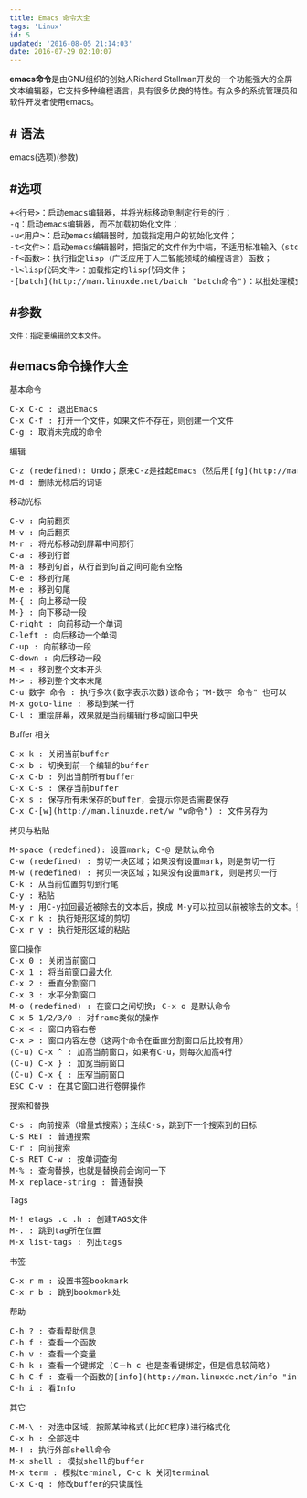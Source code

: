 ```yaml
---
title: Emacs 命令大全
tags: 'Linux'
id: 5
updated: '2016-08-05 21:14:03'
date: 2016-07-29 02:10:07
---
```



**emacs命令**是由GNU组织的创始人Richard Stallman开发的一个功能强大的全屏文本编辑器，它支持多种编程语言，具有很多优良的特性。有众多的系统管理员和软件开发者使用emacs。
<!-- more --> 
## # 语法

emacs(选项)(参数)

## #选项

<pre>+&lt;行号&gt;：启动emacs编辑器，并将光标移动到制定行号的行；
-q：启动emacs编辑器，而不加载初始化文件；
-u&lt;用户&gt;：启动emacs编辑器时，加载指定用户的初始化文件；
-t&lt;文件&gt;：启动emacs编辑器时，把指定的文件作为中端，不适用标准输入（stdin）与标准输出（stdout）；
-f&lt;函数&gt;：执行指定lisp（广泛应用于人工智能领域的编程语言）函数；
-l&lt;lisp代码文件&gt;：加载指定的lisp代码文件；
-<span class="wp_keywordlink">[batch](http://man.linuxde.net/batch "batch命令")：以批处理模式运行emacs编辑器。</pre>

## #参数
	文件：指定要编辑的文本文件。

## #emacs命令操作大全

基本命令

<pre>C-x C-c : 退出Emacs
C-x C-f : 打开一个文件，如果文件不存在，则创建一个文件
C-g : 取消未完成的命令</pre>

编辑

<pre>C-z (redefined): Undo；原来C-z是挂起Emacs（然后用<span class="wp_keywordlink">[fg](http://man.linuxde.net/fg "fg命令")</span>命令调出）；C-x u 是默认的命令； 移动一下光标，再C-z就可以redo
M-d : 删除光标后的词语</pre>

移动光标

<pre>C-v : 向前翻页
M-v : 向后翻页
M-r : 将光标移动到屏幕中间那行
C-a : 移到行首
M-a : 移到句首，从行首到句首之间可能有空格
C-e : 移到行尾
M-e : 移到句尾
M-{ : 向上移动一段
M-} : 向下移动一段
C-right : 向前移动一个单词
C-left : 向后移动一个单词
C-up : 向前移动一段
C-down : 向后移动一段
M-&lt; : 移到整个文本开头
M-&gt; : 移到整个文本末尾
C-u 数字 命令 : 执行多次(数字表示次数)该命令；"M-数字 命令" 也可以
M-x goto-line : 移动到某一行
C-l : 重绘屏幕，效果就是当前编辑行移动窗口中央</pre>

Buffer 相关

<pre>C-x k : 关闭当前buffer
C-x b : 切换到前一个编辑的buffer
C-x C-b : 列出当前所有buffer
C-x C-s : 保存当前buffer
C-x s : 保存所有未保存的buffer，会提示你是否需要保存
C-x C-<span class="wp_keywordlink">[w](http://man.linuxde.net/w "w命令")</span> : 文件另存为</pre>

拷贝与粘贴

<pre>M-space (redefined): 设置mark; C-@ 是默认命令
C-w (redefined) : 剪切一块区域；如果没有设置mark，则是剪切一行
M-w (redefined) : 拷贝一块区域；如果没有设置mark, 则是拷贝一行
C-k : 从当前位置剪切到行尾
C-y : 粘贴
M-y : 用C-y拉回最近被除去的文本后，换成 M-y可以拉回以前被除去的文本。键入多次的M-y可以拉回更早以前被除去的文本。
C-x r k : 执行矩形区域的剪切
C-x r y : 执行矩形区域的粘贴</pre>
<pre>窗口操作
C-x 0 : 关闭当前窗口
C-x 1 : 将当前窗口最大化
C-x 2 : 垂直分割窗口
C-x 3 : 水平分割窗口
M-o (redefined) : 在窗口之间切换; C-x o 是默认命令
C-x 5 1/2/3/0 : 对frame类似的操作
C-x &lt; : 窗口内容右卷
C-x &gt; : 窗口内容左卷（这两个命令在垂直分割窗口后比较有用）
(C-u) C-x ^ : 加高当前窗口，如果有C-u，则每次加高4行
(C-u) C-x } : 加宽当前窗口
(C-u) C-x { : 压窄当前窗口
ESC C-v : 在其它窗口进行卷屏操作</pre>

搜索和替换

<pre>C-s : 向前搜索（增量式搜索）；连续C-s，跳到下一个搜索到的目标
C-s RET : 普通搜索
C-r : 向前搜索
C-s RET C-w : 按单词查询
M-% : 查询替换，也就是替换前会询问一下
M-x replace-string : 普通替换</pre>

Tags

<pre>M-! etags .c .h : 创建TAGS文件
M-. : 跳到tag所在位置
M-x list-tags : 列出tags</pre>

书签

<pre>C-x r m : 设置书签bookmark
C-x r b : 跳到bookmark处</pre>

帮助

<pre>C-h ? : 查看帮助信息
C-h f : 查看一个函数
C-h v : 查看一个变量
C-h k : 查看一个键绑定 (C－h c 也是查看键绑定，但是信息较简略)
C-h C-f : 查看一个函数的<span class="wp_keywordlink">[info](http://man.linuxde.net/info "info命令")</span>，非常有用
C-h i : 看Info</pre>

其它

<pre>C-M-\ : 对选中区域，按照某种格式(比如C程序)进行格式化
C-x h : 全部选中
M-! : 执行外部shell命令
M-x shell : 模拟shell的buffer
M-x term : 模拟terminal, C-c k 关闭terminal
C-x C-q : 修改buffer的只读属性</pre>
